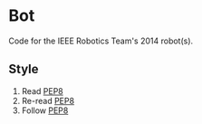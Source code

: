 Bot
===

Code for the IEEE Robotics Team's 2014 robot(s).


Style
-----

1. Read [PEP8]
2. Re-read [PEP8]
3. Follow [PEP8]


[PEP8]: http://www.python.org/dev/peps/pep-0008/
